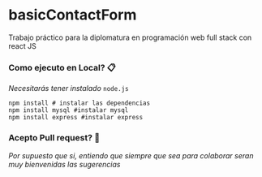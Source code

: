 # basicContactForm
Trabajo práctico para la diplomatura en programación web full stack con react JS


### Como ejecuto en Local? 📋

_Necesitarás tener instalado_ ```node.js```

```
npm install # instalar las dependencias
npm install mysql #instalar mysql
npm install express #instalar express
```

### Acepto Pull request? 🔧

_Por supuesto que si, entiendo que siempre que sea para colaborar seran muy bienvenidas las sugerencias_

